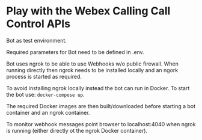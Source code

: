# Play with the Webex Calling Call Control APIs

Bot as test environment. 

Required parameters for Bot need to be defined in .env.

Bot uses ngrok to be able to use Webhooks w/o public firewall. When running directly then ngrok needs to be installed
locally and an ngork process is started as required.

To avoid installing ngrok locally instead the bot can run in Docker. To start the bot use: `docker-compose up`.

The required Docker images are then built/downloaded before starting a bot container and an ngrok container.

To monitor webhook messages point browser to localhost:4040 when ngrok is running (either directly ot the ngrok
Docker container). 